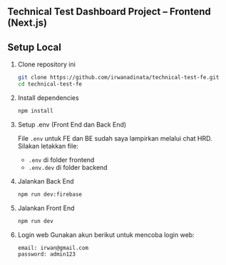 ## Technical Test Dashboard Project – Frontend (Next.js)

## Setup Local

1. Clone repository ini

   ```bash
   git clone https://github.com/irwanadinata/technical-test-fe.git
   cd technical-test-fe
   ```

2. Install dependencies

   ```bash
   npm install
   ```

3. Setup .env (Front End dan Back End)

   File `.env` untuk FE dan BE sudah saya lampirkan melalui chat HRD.<br>
   Silakan letakkan file:<br>
   - `.env` di folder frontend<br>
   - `.env.dev` di folder backend

4. Jalankan Back End

   ```bash
   npm run dev:firebase
   ```

5. Jalankan Front End

   ```bash
   npm run dev
   ```

6. Login web
   Gunakan akun berikut untuk mencoba login web:

   ```bash
   email: irwan@gmail.com
   password: admin123
   ```
